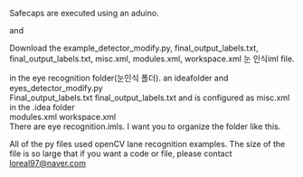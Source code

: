 Safecaps are executed using an aduino.

and

Download the example_detector_modify.py, final_output_labels.txt, final_output_labels.txt, misc.xml, modules.xml, workspace.xml 눈 인식iml file.

in the eye recognition folder(눈인식 폴더). an ideafolder and eyes_detector_modify.py	
Final_output_labels.txt final_output_labels.txt and is configured as misc.xml in the .idea folder	
modules.xml	
workspace.xml	
There are eye recognition.imls. I want you to organize the folder like this.

All of the py files used openCV lane recognition examples. The size of the file is so large that if you want a code or file, please contact loreal97@naver.com


